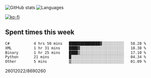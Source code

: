 ![GitHub stats](https://github-readme-stats.vercel.app/api?username=emipa606&theme=github_dark&show_icons=true) 
![Languages](https://github-readme-stats.vercel.app/api/top-langs/?username=emipa606&theme=github_dark&layout=compact)

[![ko-fi](https://ko-fi.com/img/githubbutton_sm.svg)](https://ko-fi.com/G2G55DDYD)

## Spent times this week
<!--START_SECTION:waka-->

```txt
C#           4 hrs 50 mins   ██████████████▓░░░░░░░░░░   58.28 %
XML          1 hr 31 mins    ████▓░░░░░░░░░░░░░░░░░░░░   18.38 %
Binary       1 hr 25 mins    ████▒░░░░░░░░░░░░░░░░░░░░   17.10 %
Python       21 mins         █░░░░░░░░░░░░░░░░░░░░░░░░   04.34 %
Other        5 mins          ▒░░░░░░░░░░░░░░░░░░░░░░░░   01.09 %
```

<!--END_SECTION:waka-->


26012022/8690260
